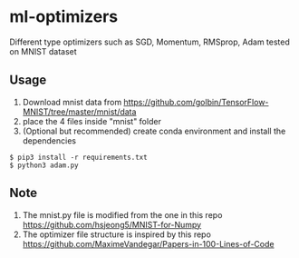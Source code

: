 # ml-optimizers
Different type optimizers such as SGD, Momentum, RMSprop, Adam tested on MNIST dataset

## Usage

1. Download mnist data from https://github.com/golbin/TensorFlow-MNIST/tree/master/mnist/data
2. place the 4 files inside "mnist" folder
3. (Optional but recommended) create  conda environment and install the dependencies
```commandline
$ pip3 install -r requirements.txt
$ python3 adam.py
```

## Note
1. The mnist.py file is modified from the one in this repo https://github.com/hsjeong5/MNIST-for-Numpy
2. The optimizer file structure is inspired by this repo https://github.com/MaximeVandegar/Papers-in-100-Lines-of-Code
